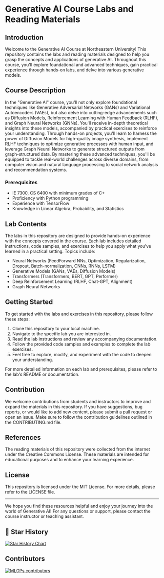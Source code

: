 # Generative AI Course Labs and Reading Materials

## Introduction
Welcome to the Generative AI Course at Northeastern University! This repository contains the labs and reading materials designed to help you grasp the concepts and applications of generative AI. Throughout this course, you'll explore foundational and advanced techniques, gain practical experience through hands-on labs, and delve into various generative models.

## Course Description
In the "Generative AI" course, you'll not only explore foundational techniques like Generative Adversarial Networks (GANs) and Variational Autoencoders (VAEs), but also delve into cutting-edge advancements such as Diffusion Models, Reinforcement Learning with Human Feedback (RLHF), and Graph Neural Networks (GNNs). You'll receive in-depth theoretical insights into these models, accompanied by practical exercises to reinforce your understanding. Through hands-on projects, you'll learn to harness the power of Diffusion Models for high-quality image synthesis, implement RLHF techniques to optimize generative processes with human input, and leverage Graph Neural Networks to generate structured outputs from graph-structured data. By mastering these advanced techniques, you'll be equipped to tackle real-world challenges across diverse domains, from computer vision and natural language processing to social network analysis and recommendation systems.

### Prerequisites
- IE 7300, CS 6400 with minimum grades of C+
- Proficiency with Python programming
- Experience with TensorFlow
- Knowledge in Linear Algebra, Probability, and Statistics

## Lab Contents
The labs in this repository are designed to provide hands-on experience with the concepts covered in the course. Each lab includes detailed instructions, code samples, and exercises to help you apply what you've learned in a practical setting. Topics include:
- Neural Networks (FeedForward NNs, Optimization, Regularization, Dropout, Batch-normalization, CNNs, RNNs, LSTM)
- Generative Models (GANs, VAEs, Diffusion Models)
- Transformers (Transformers, BERT, GPT, Performer)
- Deep Reinforcement Learning (RLHF, Chat-GPT, Alignment)
- Graph Neural Networks

## Getting Started
To get started with the labs and exercises in this repository, please follow these steps:
1. Clone this repository to your local machine.
2. Navigate to the specific lab you are interested in.
3. Read the lab instructions and review any accompanying documentation.
4. Follow the provided code samples and examples to complete the lab exercises.
5. Feel free to explore, modify, and experiment with the code to deepen your understanding.

For more detailed information on each lab and prerequisites, please refer to the lab's README or documentation.

## Contribution
We welcome contributions from students and instructors to improve and expand the materials in this repository. If you have suggestions, bug reports, or would like to add new content, please submit a pull request or open an issue. Make sure to follow the contribution guidelines outlined in the CONTRIBUTING.md file.

## References
The reading materials of this repository were collected from the internet under the Creative Commons License. These materials are intended for educational purposes and to enhance your learning experience.

## License
This repository is licensed under the MIT License. For more details, please refer to the LICENSE file.

---

We hope you find these resources helpful and enjoy your journey into the world of Generative AI! For any questions or support, please contact the course instructor or teaching assistant.

## 🌟 Star History

[![Star History Chart](https://api.star-history.com/svg?repos=raminmohammadi/GEN-AI&type=Date)](https://star-history.com/#raminmohammadi/GEN-AI&Date)

## Contributors
[![MLOPs contributors](https://contrib.rocks/image?repo=raminmohammadi/MLOps)](https://github.com/raminmohammadi/MLOps/graphs/contributors)
